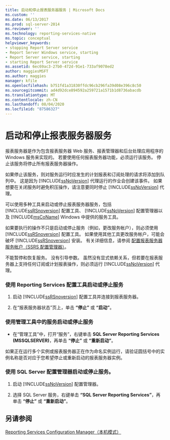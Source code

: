 ```yaml
---
title: 启动和停止报表服务器服务 | Microsoft Docs
ms.custom: ''
ms.date: 06/13/2017
ms.prod: sql-server-2014
ms.reviewer: ''
ms.technology: reporting-services-native
ms.topic: conceptual
helpviewer_keywords:
- stopping Report Server service
- Report Server Windows service, starting
- Report Server service, starting
- starting Report Server service
ms.assetid: 6ec69ac3-27b0-472d-91e1-733af9078ed2
author: maggiesMSFT
ms.author: maggies
manager: kfile
ms.openlocfilehash: b751fd1a31830ffdc96cb296fa39d08e396c8c50
ms.sourcegitcommit: ad4d92dce894592a259721a1571b1d8736abacdb
ms.translationtype: MT
ms.contentlocale: zh-CN
ms.lasthandoff: 08/04/2020
ms.locfileid: "87586327"
---
```

# <a name="start-and-stop-the-report-server-service"></a>启动和停止报表服务器服务
  报表服务器是作为包含报表服务器 Web 服务、报表管理器和后台处理应用程序的 Windows 服务来实现的。 若要使用任何报表服务器功能，必须运行该服务。 停止该服务将停止所有报表服务器操作。  
  
 如果停止该服务，则对服务运行时应发生的计划报表和订阅处理的请求将添加到队列中。 这是因为 [!INCLUDE[ssNoVersion](../../includes/ssnoversion-md.md)] 代理运行的作业会创建该事件。 如果想要在关闭服务时避免积压操作，请注意要同时停止 [!INCLUDE[ssNoVersion](../../includes/ssnoversion-md.md)] 代理。  
  
 可以使用多种工具来启动或停止报表服务器服务，包括 [!INCLUDE[ssRSnoversion](../../includes/ssrsnoversion-md.md)] 配置工具、 [!INCLUDE[ssNoVersion](../../includes/ssnoversion-md.md)] 配置管理器以及 [!INCLUDE[msCoName](../../includes/msconame-md.md)] Windows 中提供的服务工具。  
  
 如果要执行的操作不只是启动或停止服务（例如，更改服务帐户），则必须使用 [!INCLUDE[ssRSnoversion](../../includes/ssrsnoversion-md.md)] 配置工具。 如果使用其他工具更改服务帐户，可能会破坏 [!INCLUDE[ssRSnoversion](../../includes/ssrsnoversion-md.md)] 安装。 有关详细信息，请参阅 [配置报表服务器服务帐户（SSRS 配置管理器）](../install-windows/configure-the-report-server-service-account-ssrs-configuration-manager.md)。  
  
 不能暂停和恢复服务。 没有引导参数。 虽然没有显式依赖关系，但若要在报表服务器上支持任何订阅或计划报表操作，则必须运行 [!INCLUDE[ssNoVersion](../../includes/ssnoversion-md.md)] 代理。  
  
### <a name="to-start-or-stop-the-service-using-the-reporting-services-configuration-tool"></a>使用 Reporting Services 配置工具启动或停止服务  
  
1.  启动 [!INCLUDE[ssRSnoversion](../../includes/ssrsnoversion-md.md)] 配置工具并连接到报表服务器。  
  
2.  在“报表服务器状态”页上，单击 **“停止”** 或 **“启动”**。  
  
### <a name="to-start-or-stop-the-service-using-services-in-administrative-tools"></a>使用管理工具中的服务启动或停止服务  
  
-   在“管理工具”中，打开“服务”，右键单击 **SQL Server Reporting Services (MSSQLSERVER)**，再单击 **“停止”** 或 **“重新启动”**。  
  
 如果正在运行多个实例或报表服务器正在作为命名实例运行，请验证圆括号中的实例名称是否对应于您希望停止或重新启动的报表服务器实例。  
  
### <a name="to-start-or-stop-the-service-using-sql-server-configuration-manager"></a>使用 SQL Server 配置管理器启动或停止服务。  
  
1.  启动 [!INCLUDE[ssNoVersion](../../includes/ssnoversion-md.md)] 配置管理器。  
  
2.  选择 SQL Server 服务，右键单击 **“SQL Server Reporting Services”**，再单击 **“停止”** 或 **“重新启动”**。  
  
## <a name="see-also"></a>另请参阅  
 [Reporting Services Configuration Manager（本机模式）](../../sql-server/install/reporting-services-configuration-manager-native-mode.md)  
  
  
